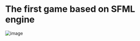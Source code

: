 #  The first game based on SFML engine
![image](https://user-images.githubusercontent.com/84204929/187268737-5c7268e4-14af-4734-be9b-c21390ded485.png)
